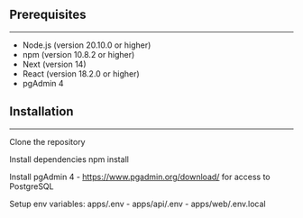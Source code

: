 ## Prerequisites

------

* Node.js (version 20.10.0 or higher)
* npm (version 10.8.2 or higher)
* Next (version 14)
* React (version 18.2.0 or higher)
* pgAdmin 4

## Installation 

-----

Clone the repository

Install dependencies npm install

Install pgAdmin 4 - https://www.pgadmin.org/download/ for access to PostgreSQL

Setup env variables: apps/.env - apps/api/.env - apps/web/.env.local






